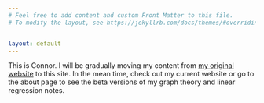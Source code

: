 ```yaml
---
# Feel free to add content and custom Front Matter to this file.
# To modify the layout, see https://jekyllrb.com/docs/themes/#overriding-theme-defaults


layout: default
---
```

This is Connor. I will be gradually moving my content from [my original website](https://www.czsding.com/) to this site. In the mean time, check out my current website or go to the about page to see the beta versions of my graph theory and linear regression notes. 